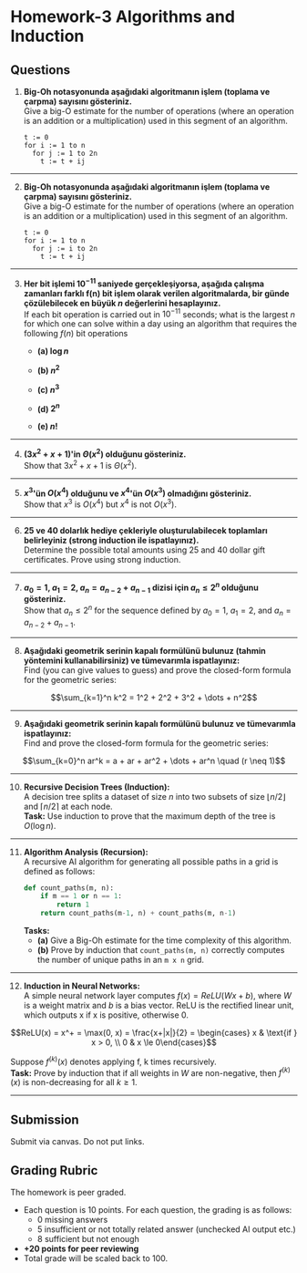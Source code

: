 # Homework-3 Algorithms and Induction

## Questions

1. **Big-Oh notasyonunda aşağıdaki algoritmanın işlem (toplama ve çarpma) sayısını gösteriniz.**  
   Give a big-O estimate for the number of operations (where an operation is an addition or a multiplication) used in this segment of an algorithm.

   ```plaintext
   t := 0
   for i := 1 to n
     for j := 1 to 2n
       t := t + ij
   ```

---

2. **Big-Oh notasyonunda aşağıdaki algoritmanın işlem (toplama ve çarpma) sayısını gösteriniz.**  
   Give a big-O estimate for the number of operations (where an operation is an addition or a multiplication) used in this segment of an algorithm.

   ```plaintext
   t := 0
   for i := 1 to n
     for j := i to 2n
       t := t + ij
   ```
---

3. **Her bit işlemi $10^{-11}$ saniyede gerçekleşiyorsa, aşağıda çalışma zamanları farklı f(n) bit işlem olarak verilen algoritmalarda, bir günde çözülebilecek en büyük $n$ değerlerini hesaplayınız.**  
   If each bit operation is carried out in $10^{-11}$ seconds; what is the largest $n$ for which one can solve within a day using an algorithm that requires the following $f(n)$ bit operations

   - **(a) $\log n$**  

   - **(b) $n^2$**  

   - **(c) $n^3$**  

   - **(d) $2^n$**  

   - **(e) $n!$**  

---

4. **$(3x^2 + x + 1)$'in $\Theta(x^2)$ olduğunu gösteriniz.**  
   Show that $3x^2 + x + 1$ is $\Theta(x^2)$.


---

5. **$x^3$'ün $O(x^4)$ olduğunu ve $x^4$'ün $O(x^3)$ olmadığını gösteriniz.**  
   Show that $x^3$ is $O(x^4)$ but $x^4$ is not $O(x^3)$.

---

6. **25 ve 40 dolarlık hediye çekleriyle oluşturulabilecek toplamları belirleyiniz (strong induction ile ispatlayınız).**  
Determine the possible total amounts using 25 and 40 dollar gift certificates. Prove using strong induction.



---

7. **$a_0 = 1$, $a_1 = 2$, $a_n = a_{n-2} + a_{n-1}$ dizisi için $a_n \leq 2^n$ olduğunu gösteriniz.**  
Show that $a_n \leq 2^n$ for the sequence defined by $a_0 = 1$, $a_1 = 2$, and $a_n = a_{n-2} + a_{n-1}$.

---


8. **Aşağıdaki geometrik serinin kapalı formülünü bulunuz (tahmin yöntemini kullanabilirsiniz) ve tümevarımla ispatlayınız:**  
    Find (you can give values to guess) and prove the closed-form formula for the geometric series:
```math
\sum_{k=1}^n k^2 = 1^2 + 2^2 + 3^2 + \dots + n^2
```

---

9. **Aşağıdaki geometrik serinin kapalı formülünü bulunuz ve tümevarımla ispatlayınız:**  
    Find and prove the closed-form formula for the geometric series:
```math
\sum_{k=0}^n ar^k = a + ar + ar^2 + \dots + ar^n \quad (r \neq 1)
```
---

10. **Recursive Decision Trees (Induction):**  
    A decision tree splits a dataset of size $n$ into two subsets of size $\lfloor n/2 \rfloor$ and $\lceil n/2 \rceil$ at each node.  
    **Task:** Use induction to prove that the maximum depth of the tree is $O(\log n)$. 

---

11. **Algorithm Analysis (Recursion):**  
    A recursive AI algorithm for generating all possible paths in a grid is defined as follows:  
    ```python
    def count_paths(m, n):
        if m == 1 or n == 1:
            return 1
        return count_paths(m-1, n) + count_paths(m, n-1)
    ```  
    **Tasks:**  
    - **(a)** Give a Big-Oh estimate for the time complexity of this algorithm.  
    - **(b)** Prove by induction that `count_paths(m, n)` correctly computes the number of unique paths in an `m x n` grid.  

---

12.  **Induction in Neural Networks:**  
A simple neural network layer computes $f(x) = ReLU(Wx + b)$, where $W$ is a weight matrix and $b$ is a bias vector. ReLU is the rectified linear unit, which outputs x if x is positive, otherwise 0.
```math
ReLU(x) = x^+ = \max(0, x) = \frac{x+|x|}{2} = \begin{cases}
x & \text{if } x > 0, \\
0 & x \le 0\end{cases}
```    
Suppose $f^{(k)}(x)$ denotes applying f, k times recursively.  
**Task:** Prove by induction that if all weights in $W$ are non-negative, then $f^{(k)}(x)$ is non-decreasing for all $k \geq 1$.  

---

## Submission
Submit via canvas.
Do not put links.

## Grading Rubric
The homework is peer graded. 

- Each question is 10 points. For each question, the grading is as follows:
  - 0 missing answers
  - 5 insufficient or not totally related answer (unchecked AI output etc.)
  - 8 sufficient but not enough 
- **+20 points for peer reviewing**
- Total grade will be scaled back to 100.